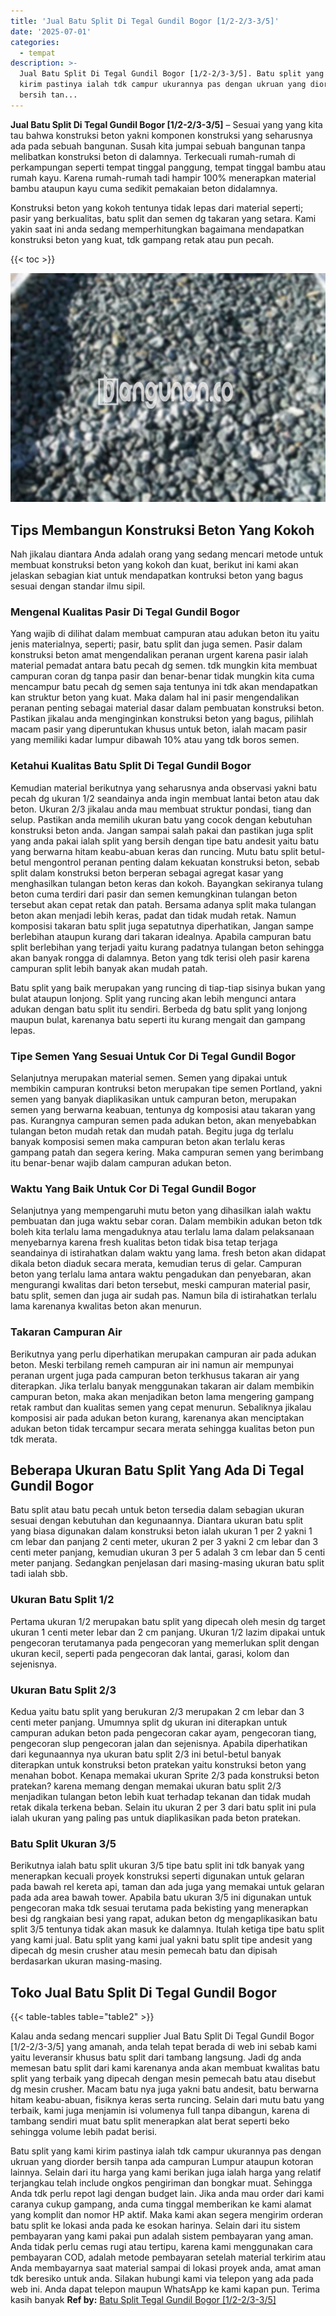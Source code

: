 ```yaml
---
title: 'Jual Batu Split Di Tegal Gundil Bogor [1/2-2/3-3/5]'
date: '2025-07-01'
categories:
  - tempat
description: >-
  Jual Batu Split Di Tegal Gundil Bogor [1/2-2/3-3/5]. Batu split yang kami
  kirim pastinya ialah tdk campur ukurannya pas dengan ukruan yang diorder
  bersih tan...
---
```


**Jual Batu Split Di Tegal Gundil Bogor \[1/2-2/3-3/5\]** – Sesuai yang yang kita tau bahwa konstruksi beton yakni komponen konstruksi yang seharusnya ada pada sebuah bangunan. Susah kita jumpai sebuah bangunan tanpa melibatkan konstruksi beton di dalamnya. Terkecuali rumah-rumah di perkampungan seperti tempat tinggal panggung, tempat tinggal bambu atau rumah kayu. Karena rumah-rumah tadi hampir 100% menerapkan material bambu ataupun kayu cuma sedikit pemakaian beton didalamnya.

Konstruksi beton yang kokoh tentunya tidak lepas dari material seperti; pasir yang berkualitas, batu split dan semen dg takaran yang setara. Kami yakin saat ini anda sedang memperhitungkan bagaimana mendapatkan konstruksi beton yang kuat, tdk gampang retak atau pun pecah.

{{< toc >}}

![Jual Batu Split Di Tegal Gundil Bogor [1/2-2/3-3/5]](/images/jual-batu-split-12.png)

## Tips Membangun Konstruksi Beton Yang Kokoh

Nah jikalau diantara Anda adalah orang yang sedang mencari metode untuk membuat konstruksi beton yang kokoh dan kuat, berikut ini kami akan jelaskan sebagian kiat untuk mendapatkan kontruksi beton yang bagus sesuai dengan standar ilmu sipil.

### Mengenal Kualitas Pasir Di Tegal Gundil Bogor

Yang wajib di dilihat dalam membuat campuran atau adukan beton itu yaitu jenis materialnya, seperti; pasir, batu split dan juga semen. Pasir dalam konstruksi beton amat mengendalikan peranan urgent karena pasir ialah material pemadat antara batu pecah dg semen. tdk mungkin kita membuat campuran coran dg tanpa pasir dan benar-benar tidak mungkin kita cuma mencampur batu pecah dg semen saja tentunya ini tdk akan mendapatkan kan struktur beton yang kuat. Maka dalam hal ini pasir mengendalikan peranan penting sebagai material dasar dalam pembuatan konstruksi beton. Pastikan jikalau anda menginginkan konstruksi beton yang bagus, pilihlah macam pasir yang diperuntukan khusus untuk beton, ialah macam pasir yang memiliki kadar lumpur dibawah 10% atau yang tdk boros semen.

### Ketahui Kualitas Batu Split Di Tegal Gundil Bogor

Kemudian material berikutnya yang seharusnya anda observasi yakni batu pecah dg ukuran 1/2 seandainya anda ingin membuat lantai beton atau dak beton. Ukuran 2/3 jikalau anda mau membuat struktur pondasi, tiang dan selup. Pastikan anda memilih ukuran batu yang cocok dengan kebutuhan konstruksi beton anda. Jangan sampai salah pakai dan pastikan juga split yang anda pakai ialah split yang bersih dengan tipe batu andesit yaitu batu yang berwarna hitam keabu-abuan keras dan runcing. Mutu batu split betul-betul mengontrol peranan penting dalam kekuatan konstruksi beton, sebab split dalam konstruksi beton berperan sebagai agregat kasar yang menghasilkan tulangan beton keras dan kokoh. Bayangkan sekiranya tulang beton cuma terdiri dari pasir dan semen kemungkinan tulangan beton tersebut akan cepat retak dan patah. Bersama adanya split maka tulangan beton akan menjadi lebih keras, padat dan tidak mudah retak. Namun komposisi takaran batu split juga sepatutnya diperhatikan, Jangan sampe berlebihan ataupun kurang dari takaran idealnya. Apabila campuran batu split berlebihan yang terjadi yaitu kurang padatnya tulangan beton sehingga akan banyak rongga di dalamnya. Beton yang tdk terisi oleh pasir karena campuran split lebih banyak akan mudah patah.

Batu split yang baik merupakan yang runcing di tiap-tiap sisinya bukan yang bulat ataupun lonjong. Split yang runcing akan lebih mengunci antara adukan dengan batu split itu sendiri. Berbeda dg batu split yang lonjong maupun bulat, karenanya batu seperti itu kurang mengait dan gampang lepas.

### Tipe Semen Yang Sesuai Untuk Cor Di Tegal Gundil Bogor

Selanjutnya merupakan material semen. Semen yang dipakai untuk membikin campuran kontruksi beton merupakan tipe semen Portland, yakni semen yang banyak diaplikasikan untuk campuran beton, merupakan semen yang berwarna keabuan, tentunya dg komposisi atau takaran yang pas. Kurangnya campuran semen pada adukan beton, akan menyebabkan tulangan beton mudah retak dan mudah patah. Begitu juga dg terlalu banyak komposisi semen maka campuran beton akan terlalu keras gampang patah dan segera kering. Maka campuran semen yang berimbang itu benar-benar wajib dalam campuran adukan beton.

### Waktu Yang Baik Untuk Cor Di Tegal Gundil Bogor

Selanjutnya yang mempengaruhi mutu beton yang dihasilkan ialah waktu pembuatan dan juga waktu sebar coran. Dalam membikin adukan beton tdk boleh kita terlalu lama mengaduknya atau terlalu lama dalam pelaksanaan menyebarnya karena fresh kualitas beton tidak bisa tetap terjaga seandainya di istirahatkan dalam waktu yang lama. fresh beton akan didapat dikala beton diaduk secara merata, kemudian terus di gelar. Campuran beton yang terlalu lama antara waktu pengadukan dan penyebaran, akan mengurangi kwalitas dari beton tersebut, meski campuran material pasir, batu split, semen dan juga air sudah pas. Namun bila di istirahatkan terlalu lama karenanya kwalitas beton akan menurun.

### Takaran Campuran Air

Berikutnya yang perlu diperhatikan merupakan campuran air pada adukan beton. Meski terbilang remeh campuran air ini namun air mempunyai peranan urgent juga pada campuran beton terkhusus takaran air yang diterapkan. Jika terlalu banyak menggunakan takaran air dalam membikin campuran beton, maka akan menjadikan beton lama mengering gampang retak rambut dan kualitas semen yang cepat menurun. Sebaliknya jikalau komposisi air pada adukan beton kurang, karenanya akan menciptakan adukan beton tidak tercampur secara merata sehingga kualitas beton pun tdk merata.

## Beberapa Ukuran Batu Split Yang Ada Di Tegal Gundil Bogor

Batu split atau batu pecah untuk beton tersedia dalam sebagian ukuran sesuai dengan kebutuhan dan kegunaannya. Diantara ukuran batu split yang biasa digunakan dalam konstruksi beton ialah ukuran 1 per 2 yakni 1 cm lebar dan panjang 2 centi meter, ukuran 2 per 3 yakni 2 cm lebar dan 3 centi meter panjang, kemudian ukuran 3 per 5 adalah 3 cm lebar dan 5 centi meter panjang. Sedangkan penjelasan dari masing-masing ukuran batu split tadi ialah sbb.

### Ukuran Batu Split 1/2

Pertama ukuran 1/2 merupakan batu split yang dipecah oleh mesin dg target ukuran 1 centi meter lebar dan 2 cm panjang. Ukuran 1/2 lazim dipakai untuk pengecoran terutamanya pada pengecoran yang memerlukan split dengan ukuran kecil, seperti pada pengecoran dak lantai, garasi, kolom dan sejenisnya.

### Ukuran Batu Split 2/3

Kedua yaitu batu split yang berukuran 2/3 merupakan 2 cm lebar dan 3 centi meter panjang. Umumnya split dg ukuran ini diterapkan untuk campuran adukan beton pada pengecoran cakar ayam, pengecoran tiang, pengecoran slup pengecoran jalan dan sejenisnya. Apabila diperhatikan dari kegunaannya nya ukuran batu split 2/3 ini betul-betul banyak diterapkan untuk konstruksi beton pratekan yaitu konstruksi beton yang menahan bobot. Kenapa memakai ukuran Sprite 2/3 pada konstruksi beton pratekan? karena memang dengan memakai ukuran batu split 2/3 menjadikan tulangan beton lebih kuat terhadap tekanan dan tidak mudah retak dikala terkena beban. Selain itu ukuran 2 per 3 dari batu split ini pula ialah ukuran yang paling pas untuk diaplikasikan pada beton pratekan.

### Batu Split Ukuran 3/5

Berikutnya ialah batu split ukuran 3/5 tipe batu split ini tdk banyak yang menerapkan kecuali proyek konstruksi seperti digunakan untuk gelaran pada bawah rel kereta api, taman dan ada juga yang memakai untuk gelaran pada ada area bawah tower. Apabila batu ukuran 3/5 ini digunakan untuk pengecoran maka tdk sesuai terutama pada bekisting yang menerapkan besi dg rangkaian besi yang rapat, adukan beton dg mengaplikasikan batu split 3/5 tentunya tidak akan masuk ke dalamnya. Itulah ketiga tipe batu split yang kami jual. Batu split yang kami jual yakni batu split tipe andesit yang dipecah dg mesin crusher atau mesin pemecah batu dan dipisah berdasarkan ukuran masing-masing.

## Toko Jual Batu Split Di Tegal Gundil Bogor

{{< table-tables table="table2" >}}

Kalau anda sedang mencari supplier Jual Batu Split Di Tegal Gundil Bogor \[1/2-2/3-3/5\] yang amanah, anda telah tepat berada di web ini sebab kami yaitu leveransir khusus batu split dari tambang langsung. Jadi dg anda memesan batu split dari kami karenanya anda akan membuat kwalitas batu split yang terbaik yang dipecah dengan mesin pemecah batu atau disebut dg mesin crusher. Macam batu nya juga yakni batu andesit, batu berwarna hitam keabu-abuan, fisiknya keras serta runcing. Selain dari mutu batu yang terbaik, kami juga menjamin isi volumenya full tanpa dibangun, karena di tambang sendiri muat batu split menerapkan alat berat seperti beko sehingga volume lebih padat berisi.

Batu split yang kami kirim pastinya ialah tdk campur ukurannya pas dengan ukruan yang diorder bersih tanpa ada campuran Lumpur ataupun kotoran lainnya. Selain dari itu harga yang kami berikan juga ialah harga yang relatif terjangkau telah include ongkos pengiriman dan bongkar muat. Sehingga Anda tdk perlu repot lagi dengan budget lain. Jika anda mau order dari kami caranya cukup gampang, anda cuma tinggal memberikan ke kami alamat yang komplit dan nomor HP aktif. Maka kami akan segera mengirim orderan batu split ke lokasi anda pada ke esokan harinya. Selain dari itu sistem pembayaran yang kami pakai pun adalah sistem pembayaran yang aman. Anda tidak perlu cemas rugi atau tertipu, karena kami menggunakan cara pembayaran COD, adalah metode pembayaran setelah material terkirim atau Anda membayarnya saat material sampai di lokasi proyek anda, amat aman tdk beresiko untuk anda. Silakan hubungi kami via telepon yang ada pada web ini. Anda dapat telepon maupun WhatsApp ke kami kapan pun. Terima kasih banyak
**Ref by:** [Batu Split Tegal Gundil Bogor [1/2-2/3-3/5]](https://id.wikipedia.org/wiki/Batu)
